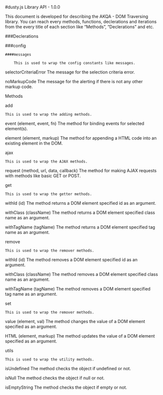 #dusty.js Library API - 1.0.0

This document is developed for describing the AKQA - DOM Traversing library. You can reach every methods, functions, declerations and iterations from the every title of each section like “Methods”, “Declerations” and etc.

###Declerations

###config

	####messages

		This is used to wrap the config constants like messages.

selectorCriteriaError
	The message for the selection criteria error.

noMarkupCode
		The message for the alerting if there is not any other markup code.

Methods

add

	This is used to wrap the adding methods.

event (element, event, fn)
		The method for binding events for selected element(s).

element (element, markup)
		The method for appending a HTML code into an existing element in the DOM.

ajax

	This is used to wrap the AJAX methods.

request (method, url, data, callback)
		The method for making AJAX requests with methods like basic GET or POST.

get

	This is used to wrap the getter methods.

withId (id)
		The method returns a DOM element specified id as an argument.

withClass (className)
		The method returns a DOM element specified class name as an argument.

withTagName (tagName)
		The method returns a DOM element specified tag name as an argument.

remove

	This is used to wrap the remover methods.

withId (id)
		The method removes a DOM element specified id as an argument.

withClass (className)
		The method removes a DOM element specified class name as an argument.

withTagName (tagName)
		The method removes a DOM element specified tag name as an argument.

set

	This is used to wrap the remover methods.

value (element, val)
		The method changes the value of a DOM element specified as an argument.

HTML (element, markup)
		The method updates the value of a DOM element specified as an argument.

utils

	This is used to wrap the utility methods.

isUndefined
		The method checks the object if undefined or not.

isNull
		The method checks the object if null or not.

isEmptyString
		The method checks the object if empty or not.
